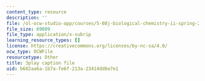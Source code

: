 ```yaml
---
content_type: resource
description: ''
file: /ol-ocw-studio-app/courses/5-08j-biological-chemistry-ii-spring-2016/b682aa6a1b7afe6f213a23414dd6e7e1_JB1YIT1Z-oE.srt
file_size: 69809
file_type: application/x-subrip
learning_resource_types: []
license: https://creativecommons.org/licenses/by-nc-sa/4.0/
ocw_type: OCWFile
resourcetype: Other
title: 3play caption file
uid: b682aa6a-1b7a-fe6f-213a-23414dd6e7e1
---
```

